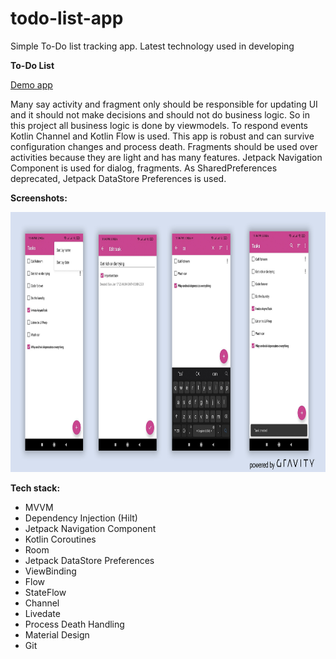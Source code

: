 # todo-list-app
Simple To-Do list tracking app. Latest technology used in developing

**To-Do List**

<a href="https://github.com/raheemadamboev/todo-list-app/blob/master/to-do-list.apk">Demo app</a>

Many say activity and fragment only should be responsible for updating UI and it should not make decisions and should not do business logic. So in this project all business logic is done by viewmodels. To respond events Kotlin Channel and Kotlin Flow is used. This app is robust and can survive configuration changes and process death. Fragments should be used over activities because they are light and has many features. Jetpack Navigation Component is used for dialog, fragments. As SharedPreferences deprecated, Jetpack DataStore Preferences is used.

**Screenshots:**

<img src="https://github.com/raheemadamboev/todo-list-app/blob/master/screenshots/feature_template.jpg" alt="Italian Trulli" width="869" height="416">

**Tech stack:**

- MVVM
- Dependency Injection (Hilt)
- Jetpack Navigation Component
- Kotlin Coroutines
- Room
- Jetpack DataStore Preferences
- ViewBinding
- Flow
- StateFlow
- Channel
- Livedate
- Process Death Handling
- Material Design
- Git
